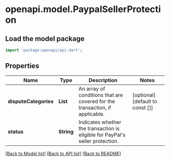 # openapi.model.PaypalSellerProtection

## Load the model package
```dart
import 'package:openapi/api.dart';
```

## Properties
Name | Type | Description | Notes
------------ | ------------- | ------------- | -------------
**disputeCategories** | **List<String>** | An array of conditions that are covered for the transaction, if applicable. | [optional] [default to const []]
**status** | **String** | Indicates whether the transaction is eligible for PayPal's seller protection. | 

[[Back to Model list]](../README.md#documentation-for-models) [[Back to API list]](../README.md#documentation-for-api-endpoints) [[Back to README]](../README.md)


